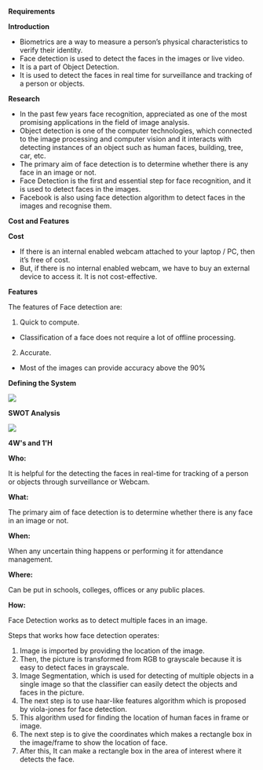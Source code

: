 ﻿**Requirements**

**Introduction**

- Biometrics are a way to measure a person’s physical characteristics to verify their identity.
- Face detection is used to detect the faces in the images or live video.
- It is a part of Object Detection.
- It is used to detect the faces in real time for surveillance and tracking of a person or objects.

**Research**

- In the past few years face recognition, appreciated as one of the most promising applications in the field of image analysis. 
- Object detection is one of the computer technologies, which connected to the image processing and computer vision and it interacts with detecting instances of an object such as human faces, building, tree, car, etc. 
- The primary aim of face detection is to determine whether there is any face in an image or not.
- Face Detection is the first and essential step for face recognition, and it is used to detect faces in the images.
- Facebook is also using face detection algorithm to detect faces in the images and recognise them.

**Cost and Features**

**Cost**

- If there is an internal enabled webcam attached to your laptop / PC, then it’s free of cost.
- But, if there is no internal enabled webcam, we have to buy an external device to access it. It is not cost-effective.

**Features**

The features of Face detection are:

1. Quick to compute.
- Classification of a face does not require a lot of offline processing.
2. Accurate.
- Most of the images can provide accuracy above the 90%




**Defining the System**

![](Aspose.Words.ed13459b-8199-4fae-b0b4-3f4f857c5b09.004.png)

**SWOT Analysis**


![](SWOT.png)



**4W's and 1'H**

**Who:**

It is helpful for the detecting the faces in real-time for tracking of a person or objects through surveillance or Webcam.

**What:**

The primary aim of face detection is to determine whether there is any face in an image or not.

**When:**

When any uncertain thing happens or performing it for attendance management.

**Where:**

Can be put in schools, colleges, offices or any public places.

**How:**

Face Detection works as to detect multiple faces in an image. 

Steps that works how face detection operates:

1. Image is imported by providing the location of the image.
1. Then, the picture is transformed from RGB to grayscale because it is easy to detect faces in grayscale.
1. Image Segmentation, which is used for detecting of multiple objects in a single image so that the classifier can easily detect the objects and faces in the picture.
1. The next step is to use haar-like features algorithm which is proposed by viola-jones for face detection.
1. This algorithm used for finding the location of human faces in frame or image.
1. The next step is to give the coordinates which makes a rectangle box in the image/frame to show the location of face.
1. After this, It can make a rectangle box in the area of interest where it detects the face.
